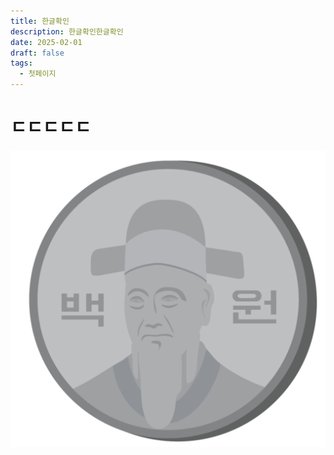 ```yaml
---
title: 한글확인
description: 한글확인한글확인
date: 2025-02-01
draft: false
tags:
  - 첫페이지
---
```

# ㄷㄷㄷㄷㄷ

![](/public/img/1664340649663.jpg)
